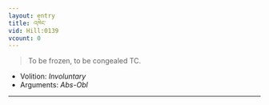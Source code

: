 ```yaml
---
layout: entry
title: འཁེང་
vid: Hill:0139
vcount: 0
---
```

> To be frozen, to be congealed TC\.

* Volition: _Involuntary_
* Arguments: _Abs-Obl_

---

